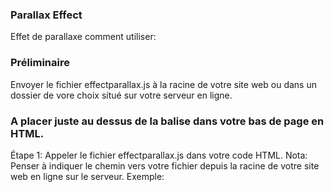 ### Parallax Effect ###

Effet de parallaxe comment utiliser:

### Préliminaire ###
  Envoyer le fichier effectparallax.js à la racine de votre site web ou dans un dossier de vore choix situé sur votre serveur en ligne.

### A placer juste au dessus de la balise </body> dans  votre bas de page en HTML. ###
Étape 1:
  Appeler le fichier effectparallax.js dans votre code HTML.
  Nota: Penser à indiquer le chemin vers votre fichier depuis la racine de votre site web en ligne sur le serveur.
Exemple:
  <script type = "text/javascript" src = "effectparallax.js"> </ script>

### A placer dans la balise qui affichera l'objet avec un effet de parallaxe. ###
Étape 2:
  Ajoutez la classe "parallax" à la balise html où l'effet sera appliqué.
Exemple:
  "Le corps de votre contenu en HTML"
    <header class = "parallax">Votre contenu ici...</ header>
  "Fin de votre con tenu en HTML"

#### Étape 3 (facultatif): Ajustez la valeur de la variable d’effet pour obtenir un meilleur résultat. ####
La prochaine étape est facultative.
  Ouvrir le fichier effectparallax.js:
  Vous pouvez y modifier cette valeur par la votre:
     effet var = 1,8;

### Un exemple de l'effet appliqué est visible ici [DEMO] : (https://willianlaino.github.io/) ###
